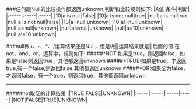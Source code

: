 ###任何跟Null的比较操作都返回unknown,判断和比较规则如下:
|A值|条件|判断|
|:-----|:-----|:-----|
|10|a is null|false|
|10|a is not  null|true|
|null|a is null|rue
|null|a is not  null|false|
|10|a=null|unknown|
|10|a!=null|unknown|
|null|a=null|unknown|
|null|a!=null|unknown|
|null|a=10|unknown|
|null|a!=10|unknown|

###null做+、-、*、/运算结果还是Null，但是做||运算结果就是||后面的值.在not、and、or、运算中，规则如下:
#####*NOT:如果是true，则返回false，如果是false则返回true，其他都返回unknown
#####*TRUE:如果是true，才返回true,有一个false,则返回false,其他都返回unknown
#####*OR:如果全为false，才返回false，有一个true，则返回true，其他都返回unknown
***
#####not取反的计算结果
||TRUE|FALSE|UNKNOWN|
|:-----|:-----|:-----|-----|
|NOT|FALSE|TRUE|UNKNOWN|
